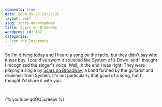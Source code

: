 ```yaml
---
comments: true
date: 2008-05-22 23:23:25
layout: post
slug: scars-on-broadway
title: Scars on Broadway
wordpress_id: 137
categories:
- From the Internets
---
```


So I'm driving today and I heard a song on the radio, but they didn't say who it was buy. I could've sworn it sounded like System of a Down, and I thought I recognized the singer's voice. Well, in the end I was right! They were playing a single by [Scars on Broadway](http://en.wikipedia.org/wiki/Scars_on_Broadway), a band formed by the guitarist and drummer from System. It's not particularly that good of a song, but I thought I'd share it with you.




 




{% youtube qdOU5creejw %}
